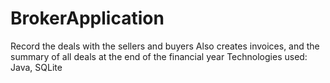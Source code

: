 # BrokerApplication
Record the deals with the sellers and buyers
Also creates invoices, and the summary of all deals at the end of the financial year
Technologies used: Java, SQLite

